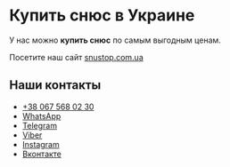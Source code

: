 <h1>Купить снюс в Украине</h1>
<p>У нас можно <strong>купить снюс</strong> по самым выгодным ценам.</p>
<p>Посетите наш сайт <a href="https://snustop.com.ua/">snustop.com.ua</a></p>

<h2>Наши контакты</h2>
<ul> 
	<li><a href="tel:+380675680230" title="Позвонить">+38 067 568 02 30</a></li> 
	<li><a href="//api.whatsapp.com/send?phone=380675680230&amp;text=Привет" target="_blank" title="Написать в WhatsApp">WhatsApp</a></li>
	<li><a href="//t.me/mirageUA" target="_blank" title="Telegram">Telegram</a></li> 
	<li><a href="viber://chat?number=+380675680230" target="_blank" title="Написать в viber">Viber</a></li>
	<li><a href="//www.instagram.com/snustop.com.ua/" target="_blank" title="instagram">Instagram</a></li>
	<li><a href="//vk.com/snus_ukraine_kiev" target="_blank" title="вконтакте">Вконтакте</a></li> 
</ul>
